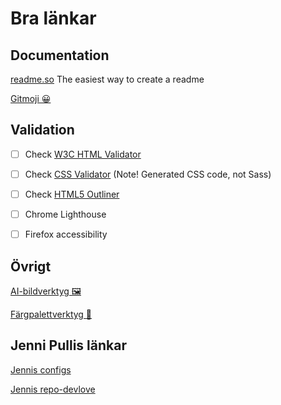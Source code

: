 # Bra länkar

## Documentation

[readme.so](https://readme.so/) The easiest way to create a readme

[Gitmoji 😀](https://gitmoji.dev/)


## Validation
- [ ] Check [W3C HTML Validator](https://validator.w3.org/#validate_by_input)
- [ ] Check [CSS Validator](https://jigsaw.w3.org/css-validator/#validate_by_input) (Note! Generated CSS code, not Sass)
- [ ] Check [HTML5 Outliner](https://gsnedders.html5.org/outliner/)
- [ ] Chrome Lighthouse
- [ ] Firefox accessibility


## Övrigt 

[AI-bildverktyg 🖼️](https://designer.microsoft.com/image-creator)

[Färgpalettverktyg 🎨](https://coolors.co/)


## Jenni Pullis länkar

[Jennis configs](https://github.com/postmodernistx/configs)

[Jennis repo-devlove](https://github.com/postmodernistx/devlove/blob/main/README.md)
